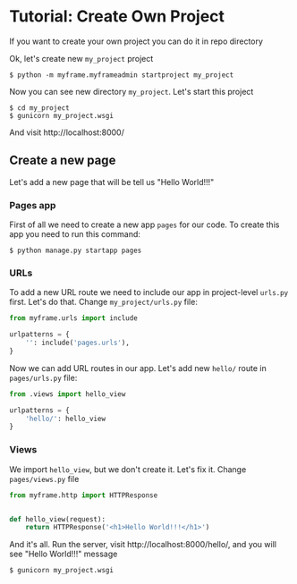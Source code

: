 # Tutorial: Create Own Project

If you want to create your own project you can do it in repo directory

Ok, let's create new `my_project` project

```
$ python -m myframe.myframeadmin startproject my_project
```

Now you can see new directory `my_project`. Let's start this project

```
$ cd my_project
$ gunicorn my_project.wsgi
```

And visit http://localhost:8000/

## Create a new page

Let's add a new page that will be tell us "Hello World!!!"

### Pages app

First of all we need to create a new app `pages` for our code. To create this app you need to run this command:

```
$ python manage.py startapp pages
```

### URLs

To add a new URL route we need to include our app in project-level `urls.py` first. Let's do that. Change `my_project/urls.py` file:

```python
from myframe.urls import include

urlpatterns = {
    '': include('pages.urls'),
}
```

Now we can add URL routes in our app. Let's add new `hello/` route in `pages/urls.py` file:

```python
from .views import hello_view

urlpatterns = {
    'hello/': hello_view
}
```

### Views

We import `hello_view`, but we don't create it. Let's fix it. Change `pages/views.py` file

```python
from myframe.http import HTTPResponse


def hello_view(request):
    return HTTPResponse('<h1>Hello World!!!</h1>')
```

And it's all. Run the server, visit http://localhost:8000/hello/, and you will see "Hello World!!!" message

```
$ gunicorn my_project.wsgi
```
